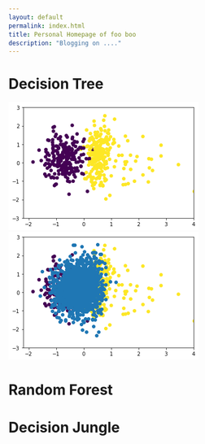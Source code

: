 ```yaml
---
layout: default
permalink: index.html
title: Personal Homepage of foo boo
description: "Blogging on ...."
---
```



# Decision Tree
![](https://github.com/Eric1Goh/Eric1Goh.github.io/blob/master/images/training_latent.png)![](https://github.com/Eric1Goh/Eric1Goh.github.io/blob/master/images/training_test_latent.png)
# Random Forest

# Decision Jungle
